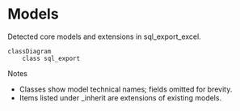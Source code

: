 # Models

Detected core models and extensions in sql_export_excel.

```mermaid
classDiagram
    class sql_export
```

Notes
- Classes show model technical names; fields omitted for brevity.
- Items listed under _inherit are extensions of existing models.
